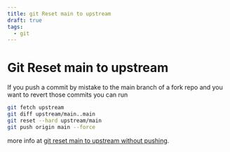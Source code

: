 ```yaml
---
title: git Reset main to upstream
draft: true
tags:
  - git
---
```

# Git Reset main to upstream
If you push a commit by mistake to the main branch of a fork repo and you want to revert those commits you can run

```bash
git fetch upstream
git diff upstream/main..main
git reset --hard upstream/main
git push origin main --force
```

more info at [git reset main to upstream without pushing](https://stackoverflow.com/questions/29049650/github-fork-your-branch-is-5-commits-ahead-how-to-clean-this-without-pushing).